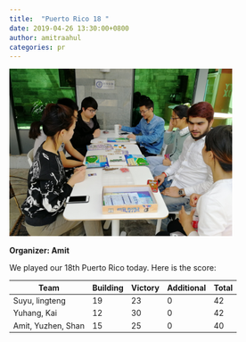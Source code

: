 ```yaml
---
title:  "Puerto Rico 18 "
date: 2019-04-26 13:30:00+0800
author: amitraahul
categories: pr
---
```


<a href="/images/pr_20190426.jpg">
<img src="/images/pr_20190426.jpg" width="400"/>
</a>

**Organizer: Amit** 

We played our 18th Puerto Rico today. Here is the score: 

| Team                | Building | Victory | Additional | Total |
| --------------------| -------- | ------- | ---------- | ----- |
| Suyu, lingteng      | 19       | 23      | 0          | 42    |
| Yuhang, Kai         | 12       | 30      | 0          | 42    |
| Amit, Yuzhen, Shan  | 15       | 25      | 0          | 40    |

